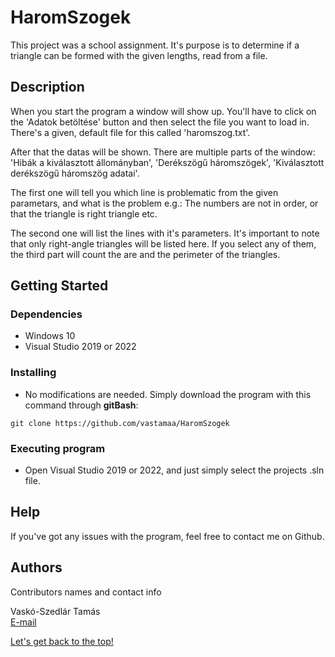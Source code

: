 # <div id="top">HaromSzogek</div>

This project was a school assignment. It's purpose is to determine if a triangle can be formed with the given lengths, read from a file.

## Description

When you start the program a window will show up. You'll have to click on the 'Adatok betöltése' button and then select the file you want to load in. There's a given, default file for this called 'haromszog.txt'.

After that the datas will be shown. There are multiple parts of the window: 'Hibák a kiválasztott állományban', 'Derékszögű háromszögek', 'Kiválasztott derékszögű háromszög adatai'.

The first one will tell you which line is problematic from the given parametars, and what is the problem e.g.: The numbers are not in order, or that the triangle is right triangle etc.

The second one will list the lines with it's parameters. It's important to note that only right-angle triangles will be listed here. If you select any of them, the third part will count the are and the perimeter of the triangles.

## Getting Started

### Dependencies

* Windows 10
* Visual Studio 2019 or 2022

### Installing

* No modifications are needed. Simply download the program with this command through <b>gitBash</b>:
```
git clone https://github.com/vastamaa/HaromSzogek
```

### Executing program

* Open Visual Studio 2019 or 2022, and just simply select the projects .sln file.

## Help

If you've got any issues with the program, feel free to contact me on Github.

## Authors

Contributors names and contact info

Vaskó-Szedlár Tamás<br/>
[E-mail](mailto:vsztom@gmail.com?subject=[GitHub])

[Let's get back to the top!](#top)
